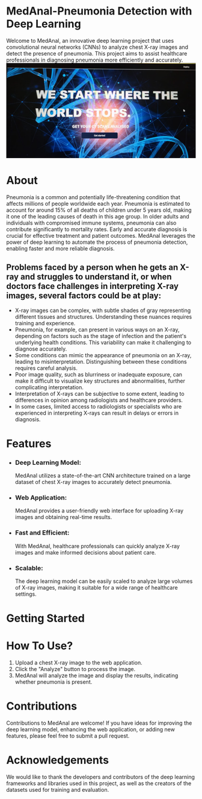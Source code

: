 # **MedAnal-Pneumonia Detection with Deep Learning**

Welcome to MedAnal, an innovative deep learning project that uses convolutional neural networks (CNNs) to analyze chest X-ray images and detect the presence of pneumonia. This project aims to assist healthcare professionals in diagnosing pneumonia more efficiently and accurately.
![Landing Page](E1.jpg)


# About
Pneumonia is a common and potentially life-threatening condition that affects millions of people worldwide each year. Pneumonia is estimated to account for around 15% of all deaths of children under 5 years old, making it one of the leading causes of death in this age group. In older adults and individuals with compromised immune systems, pneumonia can also contribute significantly to mortality rates. Early and accurate diagnosis is crucial for effective treatment and patient outcomes. MedAnal leverages the power of deep learning to automate the process of pneumonia detection, enabling faster and more reliable diagnosis.

## Problems faced by a person when he gets an X-ray and struggles to understand it, or when doctors face challenges in interpreting X-ray images, several factors could be at play:
- X-ray images can be complex, with subtle shades of gray representing different tissues and structures. Understanding these nuances requires training and experience.
- Pneumonia, for example, can present in various ways on an X-ray, depending on factors such as the stage of infection and the patient's underlying health conditions. This variability can make it challenging to diagnose accurately.
- Some conditions can mimic the appearance of pneumonia on an X-ray, leading to misinterpretation. Distinguishing between these conditions requires careful analysis.
- Poor image quality, such as blurriness or inadequate exposure, can make it difficult to visualize key structures and abnormalities, further complicating interpretation.
- Interpretation of X-rays can be subjective to some extent, leading to differences in opinion among radiologists and healthcare providers.
- In some cases, limited access to radiologists or specialists who are experienced in interpreting X-rays can result in delays or errors in diagnosis.

# Features

- ### Deep Learning Model:
  MedAnal utilizes a state-of-the-art CNN architecture trained on a large dataset of chest X-ray images to accurately detect pneumonia.
- ### Web Application:
  MedAnal provides a user-friendly web interface for uploading X-ray images and obtaining real-time results.
- ### Fast and Efficient:
  With MedAnal, healthcare professionals can quickly analyze X-ray images and make informed decisions about patient care.
- ### Scalable:
  The deep learning model can be easily scaled to analyze large volumes of X-ray images, making it suitable for a wide range of healthcare settings.

# Getting Started
# How To Use?
1. Upload a chest X-ray image to the web application.
2. Click the "Analyze" button to process the image.
3. MedAnal will analyze the image and display the results, indicating whether pneumonia is present.

# Contributions
Contributions to MedAnal are welcome! If you have ideas for improving the deep learning model, enhancing the web application, or adding new features, please feel free to submit a pull request.

# Acknowledgements
We would like to thank the developers and contributors of the deep learning frameworks and libraries used in this project, as well as the creators of the datasets used for training and evaluation.
